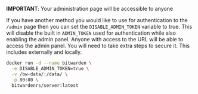**IMPORTANT**: Your administration page will be accessible to anyone

If you have another method you would like to use for authentication to the `/admin` page then you can set the `DISABLE_ADMIN_TOKEN` variable to true. This will disable the built in `ADMIN_TOKEN` used for authentication while also enabling the admin panel. Anyone with access to the URL will be able to access the admin panel. You will need to take extra steps to secure it.  This includes externally and locally.

```sh
docker run -d --name bitwarden \
  -e DISABLE_ADMIN_TOKEN=true \
  -v /bw-data/:/data/ \
  -p 80:80 \
  bitwardenrs/server:latest
```